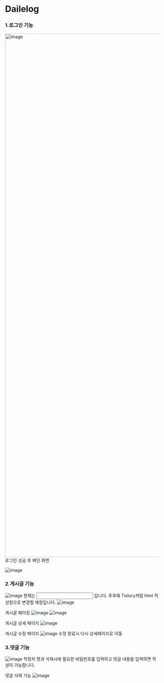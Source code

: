 # Dailelog

### 1.로그인 기능
  <img width="1710" alt="image" src="https://github.com/user-attachments/assets/687a9727-226f-4054-a3e1-a3a211b4ef5b">
로그인 성공 후 메인 화면 

![image](https://github.com/user-attachments/assets/427b0aac-4010-4ace-9877-8b4e3344d0c1)

### 2.게시글 기능
![image](https://github.com/user-attachments/assets/9c929e49-eca1-4441-b3e8-5262f9c1c777)
현재는 <input> 입니다. 추후에 Tistory처럼 html 작성창으로 변경할 예정입니다. 
![image](https://github.com/user-attachments/assets/458ffdc9-ec7c-4a44-bbeb-012140a93eb1)

게시글 페이징
![image](https://github.com/user-attachments/assets/73eeea7c-1293-47cb-9476-820bb0e4368f)
![image](https://github.com/user-attachments/assets/2de1245d-58d5-482a-b17f-4500ac69113c)

게시글 상세 페이지
![image](https://github.com/user-attachments/assets/0ee38efd-a5ea-4b0d-9257-01a6d2dc6390)

게시글 수정 페이지
![image](https://github.com/user-attachments/assets/1e04d327-c76d-4035-88b3-d5c22240252b)
수정 완료시 다시 상세페이지로 이동

### 3.댓글 기능
![image](https://github.com/user-attachments/assets/3dfa2f88-12c9-4301-9bb8-800e9440f3f0)
작정자 명과 삭제시에 필요한 비밀번호를 입력하고 댓글 내용을 입력하면 작성이 가능합니다.

댓글 삭제 기능 
![image](https://github.com/user-attachments/assets/398938a7-5052-4369-a211-783360971a8d)
